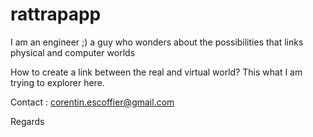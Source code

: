 # rattrapapp

I am an engineer ;) a guy who wonders about the possibilities that links physical and computer worlds

How to create a link between the real and virtual world? This what I am trying to explorer here.

Contact : corentin.escoffier@gmail.com

Regards
